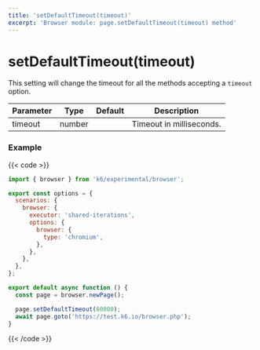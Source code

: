 ```yaml
---
title: 'setDefaultTimeout(timeout)'
excerpt: 'Browser module: page.setDefaultTimeout(timeout) method'
---
```


# setDefaultTimeout(timeout)

This setting will change the timeout for all the methods accepting a `timeout` option.

| Parameter | Type   | Default | Description              |
| --------- | ------ | ------- | ------------------------ |
| timeout   | number |         | Timeout in milliseconds. |

### Example

{{< code >}}

```javascript
import { browser } from 'k6/experimental/browser';

export const options = {
  scenarios: {
    browser: {
      executor: 'shared-iterations',
      options: {
        browser: {
          type: 'chromium',
        },
      },
    },
  },
};

export default async function () {
  const page = browser.newPage();

  page.setDefaultTimeout(60000);
  await page.goto('https://test.k6.io/browser.php');
}
```

{{< /code >}}
